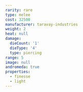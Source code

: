 ```yaml
---
rarity: rare
type: melee
cost: 32500
manufacturer: taravay-industries
weight: 2
heat: null
damage:
  dieCount: '1'
  dieType: '4'
  type: piercing
range: 5
image: null
andromeda: true
properties:
  - finesse
  - light
---
```


